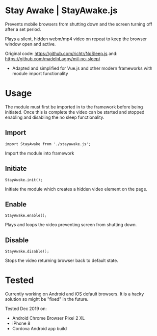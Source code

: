 # Stay Awake | StayAwake.js

Prevents mobile browsers from shutting down and the screen turning off after a set period.

Plays a silent, hidden webm/mp4 video on repeat to keep the browser window open and active. 

Original code: https://github.com/richtr/NoSleep.js and: https://github.com/madeInLagny/mil-no-sleep/

* Adapted and simplified for Vue.js and other modern frameworks with module import functionality

# Usage

The module must first be imported in to the framework before being initiated. Once this is complete the video can be started and stopped enabling and disabling the no sleep functionality.

## Import

    import StayAwake from './stayawake.js';

Import the module into framework

## Initiate

    StayAwake.init();
 
 Initiate the module which creates a hidden video element on the page.

## Enable

    StayAwake.enable();

Plays and loops the video preventing screen from shutting down.

## Disable

    StayAwake.disable();
 
 Stops the video returning browser back to default state.



# Tested

Currently working on Android and iOS default browsers. It is a hacky solution so might be "fixed" in the future.

Tested Dec 2019 on:
- Android Chrome Browser Pixel 2 XL
- iPhone 8
- Cordova Android app build
